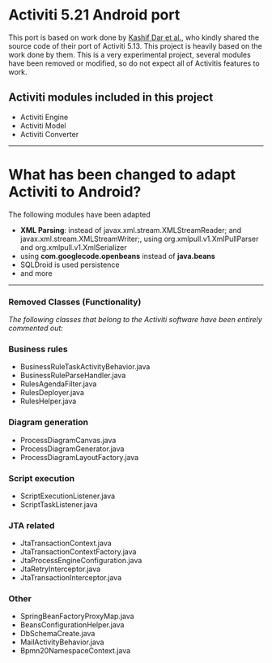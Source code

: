# Activiti 5.21 Android port #
This port is based on work done by  [Kashif Dar et al.](http://www.sciencedirect.com/science/article/pii/S1574119214001862), who kindly shared the source code of their port of Activiti 5.13. This project is heavily based on the work done by them.
This is a very experimental project, several modules have been removed or modified, so do not expect all of Activitis features to work.

## Activiti modules included in this project ##

* Activiti Engine
* Activiti Model
* Activiti Converter


-----------------------
# What has been changed to adapt Activiti to Android? #

The following modules have been adapted
* **XML Parsing**: instead of javax.xml.stream.XMLStreamReader; and javax.xml.stream.XMLStreamWriter;, using org.xmlpull.v1.XmlPullParser and org.xmlpull.v1.XmlSerializer
* using **com.googlecode.openbeans** instead of **java.beans**
* SQLDroid is used persistence
* and more


-----------------------
### Removed Classes (Functionality) ###
*The following classes that belong to the Activiti software have been entirely commented out:*

### Business rules ###
* BusinessRuleTaskActivityBehavior.java
* BusinessRuleParseHandler.java
* RulesAgendaFilter.java
* RulesDeployer.java
* RulesHelper.java

### Diagram generation ###
* ProcessDiagramCanvas.java
* ProcessDiagramGenerator.java
* ProcessDiagramLayoutFactory.java

### Script execution ###
* ScriptExecutionListener.java
* ScriptTaskListener.java

### JTA related ###
* JtaTransactionContext.java
* JtaTransactionContextFactory.java
* JtaProcessEngineConfiguration.java
* JtaRetryInterceptor.java
* JtaTransactionInterceptor.java

### Other ###
* SpringBeanFactoryProxyMap.java
* BeansConfigurationHelper.java
* DbSchemaCreate.java
* MailActivityBehavior.java
* Bpmn20NamespaceContext.java